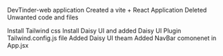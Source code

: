  DevTinder-web application
 Created a vite + React Application
 Deleted Unwanted code and files
 
 Install Tailwind css 
 Install Daisy UI and added Daisy UI Plugin Tailwind.config.js file
 Added Daisy UI theam
 Added NavBar comonenet in App.jsx